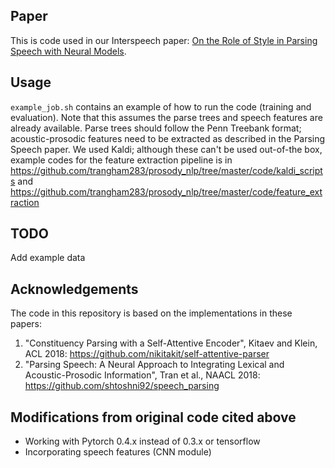 ## Paper
This is code used in our Interspeech paper: [On the Role of Style in Parsing Speech with Neural Models](https://ttmt001.github.io/pdfs/3122_Paper.pdf).

## Usage
`example_job.sh` contains an example of how to run the code (training and evaluation). Note that this assumes the parse trees and speech features are already available. Parse trees should follow the Penn Treebank format; acoustic-prosodic features need to be extracted as described in the Parsing Speech paper. We used Kaldi; although these can't be used out-of-the box, example codes for the feature extraction pipeline is in https://github.com/trangham283/prosody_nlp/tree/master/code/kaldi_scripts and https://github.com/trangham283/prosody_nlp/tree/master/code/feature_extraction

## TODO
Add example data

## Acknowledgements
The code in this repository is based on the implementations in these papers:
1. "Constituency Parsing with a Self-Attentive Encoder", Kitaev and Klein, ACL 2018: 
https://github.com/nikitakit/self-attentive-parser 
2. "Parsing Speech: A Neural Approach to Integrating Lexical and Acoustic-Prosodic Information", Tran et al., NAACL 2018: 
https://github.com/shtoshni92/speech_parsing


## Modifications from original code cited above
* Working with Pytorch 0.4.x instead of 0.3.x or tensorflow 
* Incorporating speech features (CNN module) 
